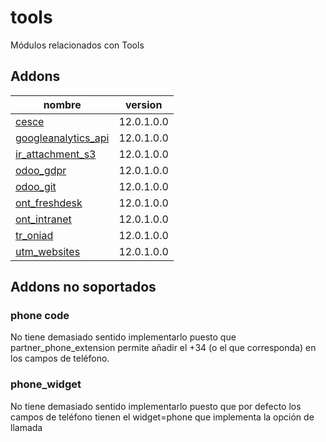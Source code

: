 tools
=========
Módulos relacionados con Tools


Addons
----------------
nombre | version
--- | ---
[cesce](cesce/) | 12.0.1.0.0
[googleanalytics_api](googleanalytics_api/) | 12.0.1.0.0
[ir_attachment_s3](ir_attachment_s3/) | 12.0.1.0.0
[odoo_gdpr](odoo_gdpr/) | 12.0.1.0.0
[odoo_git](odoo_git/) | 12.0.1.0.0
[ont_freshdesk](ont_freshdesk/) | 12.0.1.0.0
[ont_intranet](ont_intranet/) | 12.0.1.0.0
[tr_oniad](tr_oniad/) | 12.0.1.0.0
[utm_websites](utm_websites/) | 12.0.1.0.0

## Addons no soportados

### phone code
No tiene demasiado sentido implementarlo puesto que partner_phone_extension permite añadir el +34 (o el que corresponda) en los campos de teléfono.

### phone_widget
No tiene demasiado sentido implementarlo puesto que por defecto los campos de teléfono tienen el widget=phone que implementa la opción de llamada
